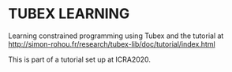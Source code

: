 # TUBEX LEARNING
Learning constrained programming using Tubex and the tutorial at http://simon-rohou.fr/research/tubex-lib/doc/tutorial/index.html

This is part of a tutorial set up at ICRA2020.

